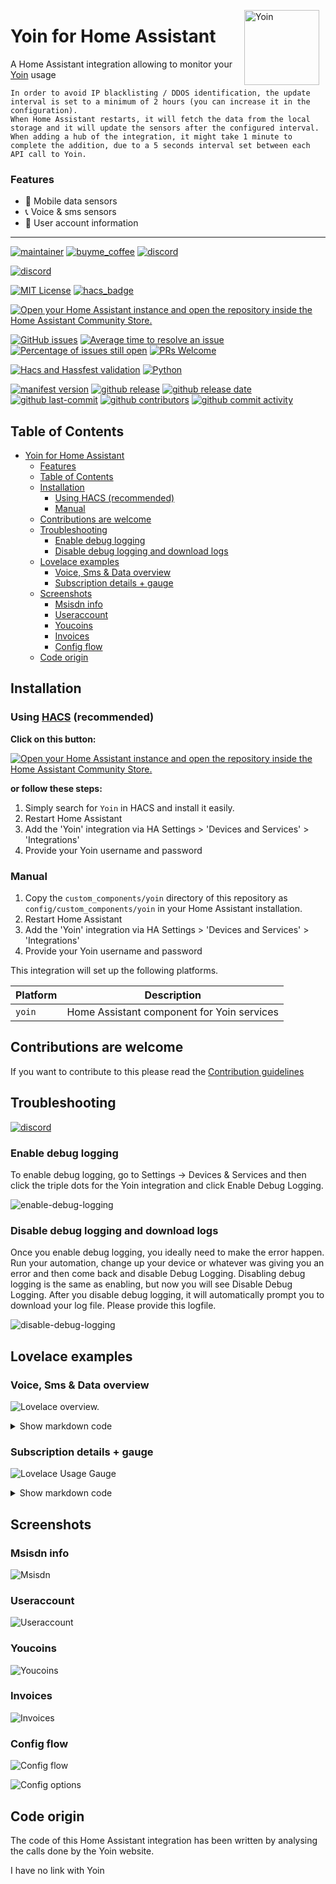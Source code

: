 <img src="https://github.com/geertmeersman/yoin/raw/main/images/brand/logo.png"
     alt="Yoin"
     align="right"
     style="width: 120px;margin-right: 10px;" />

# Yoin for Home Assistant

A Home Assistant integration allowing to monitor your [Yoin](https://my.yoin.be) usage

```text
In order to avoid IP blacklisting / DDOS identification, the update interval is set to a minimum of 2 hours (you can increase it in the configuration).
When Home Assistant restarts, it will fetch the data from the local storage and it will update the sensors after the configured interval.
When adding a hub of the integration, it might take 1 minute to complete the addition, due to a 5 seconds interval set between each API call to Yoin.
```

### Features

- 📱 Mobile data sensors
- 📞 Voice & sms sensors
- 👱 User account information

---

<!-- [START BADGES] -->
<!-- Please keep comment here to allow auto update -->

[![maintainer](https://img.shields.io/badge/maintainer-Geert%20Meersman-green?style=for-the-badge&logo=github)](https://github.com/geertmeersman)
[![buyme_coffee](https://img.shields.io/badge/Buy%20me%20an%20Omer-donate-yellow?style=for-the-badge&logo=buymeacoffee)](https://www.buymeacoffee.com/geertmeersman)
[![discord](https://img.shields.io/discord/1094977038269546576?style=for-the-badge&logo=discord)](https://discord.gg/JpjHptEN2D)

[![discord](http://invidget.switchblade.xyz/JpjHptEN2D)](https://discord.gg/JpjHptEN2D)

[![MIT License](https://img.shields.io/github/license/geertmeersman/yoin?style=flat-square)](https://github.com/geertmeersman/yoin/blob/master/LICENSE)
[![hacs_badge](https://img.shields.io/badge/HACS-Default-41BDF5.svg?style=flat-square)](https://github.com/hacs/integration)

[![Open your Home Assistant instance and open the repository inside the Home Assistant Community Store.](https://my.home-assistant.io/badges/hacs_repository.svg?style=flat-square)](https://my.home-assistant.io/redirect/hacs_repository/?owner=geertmeersman&repository=yoin&category=integration)

[![GitHub issues](https://img.shields.io/github/issues/geertmeersman/yoin)](https://github.com/geertmeersman/yoin/issues)
[![Average time to resolve an issue](http://isitmaintained.com/badge/resolution/geertmeersman/yoin.svg)](http://isitmaintained.com/project/geertmeersman/yoin)
[![Percentage of issues still open](http://isitmaintained.com/badge/open/geertmeersman/yoin.svg)](http://isitmaintained.com/project/geertmeersman/yoin)
[![PRs Welcome](https://img.shields.io/badge/PRs-Welcome-brightgreen.svg)](https://github.com/geertmeersman/yoin/pulls)

[![Hacs and Hassfest validation](https://github.com/geertmeersman/yoin/actions/workflows/validate.yml/badge.svg)](https://github.com/geertmeersman/yoin/actions/workflows/validate.yml)
[![Python](https://img.shields.io/badge/Python-FFD43B?logo=python)](https://github.com/geertmeersman/yoin/search?l=python)

[![manifest version](https://img.shields.io/github/manifest-json/v/geertmeersman/yoin/master?filename=custom_components%2Fyoin%2Fmanifest.json)](https://github.com/geertmeersman/yoin)
[![github release](https://img.shields.io/github/v/release/geertmeersman/yoin?logo=github)](https://github.com/geertmeersman/yoin/releases)
[![github release date](https://img.shields.io/github/release-date/geertmeersman/yoin)](https://github.com/geertmeersman/yoin/releases)
[![github last-commit](https://img.shields.io/github/last-commit/geertmeersman/yoin)](https://github.com/geertmeersman/yoin/commits)
[![github contributors](https://img.shields.io/github/contributors/geertmeersman/yoin)](https://github.com/geertmeersman/yoin/graphs/contributors)
[![github commit activity](https://img.shields.io/github/commit-activity/y/geertmeersman/yoin?logo=github)](https://github.com/geertmeersman/yoin/commits/main)

<!-- [END BADGES] -->

## Table of Contents

- [Yoin for Home Assistant](#yoin-for-home-assistant)
  - [Features](#features)
  - [Table of Contents](#table-of-contents)
  - [Installation](#installation)
    - [Using HACS (recommended)](#using-hacs-recommended)
    - [Manual](#manual)
  - [Contributions are welcome](#contributions-are-welcome)
  - [Troubleshooting](#troubleshooting)
    - [Enable debug logging](#enable-debug-logging)
    - [Disable debug logging and download logs](#disable-debug-logging-and-download-logs)
  - [Lovelace examples](#lovelace-examples)
    - [Voice, Sms \& Data overview](#voice-sms--data-overview)
    - [Subscription details + gauge](#subscription-details--gauge)
  - [Screenshots](#screenshots)
    - [Msisdn info](#msisdn-info)
    - [Useraccount](#useraccount)
    - [Youcoins](#youcoins)
    - [Invoices](#invoices)
    - [Config flow](#config-flow)
  - [Code origin](#code-origin)

## Installation

### Using [HACS](https://hacs.xyz/) (recommended)

**Click on this button:**

[![Open your Home Assistant instance and open the repository inside the Home Assistant Community Store.](https://my.home-assistant.io/badges/hacs_repository.svg?style=flat-square)](https://my.home-assistant.io/redirect/hacs_repository/?owner=geertmeersman&repository=yoin&category=integration)

**or follow these steps:**

1. Simply search for `Yoin` in HACS and install it easily.
2. Restart Home Assistant
3. Add the 'Yoin' integration via HA Settings > 'Devices and Services' > 'Integrations'
4. Provide your Yoin username and password

### Manual

1. Copy the `custom_components/yoin` directory of this repository as `config/custom_components/yoin` in your Home Assistant installation.
2. Restart Home Assistant
3. Add the 'Yoin' integration via HA Settings > 'Devices and Services' > 'Integrations'
4. Provide your Yoin username and password

This integration will set up the following platforms.

| Platform | Description                                |
| -------- | ------------------------------------------ |
| `yoin`   | Home Assistant component for Yoin services |

## Contributions are welcome

If you want to contribute to this please read the [Contribution guidelines](CONTRIBUTING.md)

## Troubleshooting

[![discord](http://invidget.switchblade.xyz/JpjHptEN2D)](https://discord.gg/JpjHptEN2D)

### Enable debug logging

To enable debug logging, go to Settings -> Devices & Services and then click the triple dots for the Yoin integration and click Enable Debug Logging.

![enable-debug-logging](https://raw.githubusercontent.com/geertmeersman/yoin/main/images/screenshots/enable-debug-logging.gif)

### Disable debug logging and download logs

Once you enable debug logging, you ideally need to make the error happen. Run your automation, change up your device or whatever was giving you an error and then come back and disable Debug Logging. Disabling debug logging is the same as enabling, but now you will see Disable Debug Logging. After you disable debug logging, it will automatically prompt you to download your log file. Please provide this logfile.

![disable-debug-logging](https://raw.githubusercontent.com/geertmeersman/yoin/main/images/screenshots/disable-debug-logging.gif)

## Lovelace examples

### Voice, Sms & Data overview

![Lovelace overview.](https://github.com/geertmeersman/yoin/raw/main/images/screenshots/lovelace_overview.png)

<details><summary>Show markdown code</summary>

**Replace &lt;mobile_number&gt; by your mobile number**

```yaml
type: custom:button-card
variables:
  var_call: '[[[ return states["sensor.yoin_<mobile_number>_voice_sms"].attributes;]]]'
  var_internet: '[[[ return states["sensor.yoin_<mobile_number>_data"].attributes;]]]'
  var_remaining: >-
    [[[ return
    states["sensor.yoin_<mobile_number>_remaining_days"].attributes;]]]
styles:
  grid:
    - grid-template-areas: "'balance' 'product'"
    - grid-template-rows: 1fr
  card:
    - padding: 0px
custom_fields:
  balance:
    card:
      type: custom:button-card
      styles:
        grid:
          - grid-template-areas: "'minuten data sms'"
          - grid-template-columns: 1fr 1fr 1fr
        card:
          - padding: 0px
      custom_fields:
        minuten:
          card:
            show_name: true
            show_icon: false
            name: '[[[ return "belminuten" ]]]'
            type: custom:button-card
            tap_action:
              action: navigate
              navigation_path: /lovelace/abonnementen
            custom_fields:
              totaal: |
                [[[
                  return 'van de '+variables.var_call.BundleDurationWithUnits+' gebruikt'
                ]]]
              gebruikt: |
                [[[
                  return variables.var_call.UsedAmount+''
                ]]]
            styles:
              custom_fields:
                gebruikt:
                  - font-size: 20px
                totaal:
                  - font-size: 10px
              grid:
                - grid-template-areas: '"gebruikt" "n" "totaal"'
              label:
                - font-size: 20px
              card:
                - background: >-
                    [[[ return
                    variables.var_call.used_percentage>90?"red":"#398087" ]]]
                - background-size: cover
                - background-position: center
                - font-weight: bold
                - font-family: Helvetica
                - font-size: 13px
        data:
          card:
            show_name: true
            show_icon: false
            name: '[[[ return "mobiele data" ]]]'
            type: custom:button-card
            tap_action:
              action: navigate
              navigation_path: /lovelace/abonnementen
            custom_fields:
              totaal: |
                [[[
                  return 'van de '+variables.var_internet.BundleDurationWithUnits+' gebruikt'
                ]]]
              resterend: |
                [[[
                  return Math.ceil(variables.var_internet.Percentage)+'%'
                ]]]
            styles:
              custom_fields:
                resterend:
                  - font-size: 20px
                totaal:
                  - font-size: 10px
              grid:
                - grid-template-areas: '"resterend" "n" "totaal"'
              label:
                - font-size: 20px
              card:
                - background: >-
                    [[[ return
                    variables.var_internet.used_percentage>90?"red":"#00a5db"
                    ]]]
                - background-size: cover
                - background-position: center
                - font-weight: bold
                - font-family: Helvetica
                - font-size: 13px
        sms:
          card:
            show_name: true
            show_icon: false
            name: '[[[ return "sms''en" ]]]'
            type: custom:button-card
            tap_action:
              action: navigate
              navigation_path: /lovelace/abonnementen
            custom_fields:
              totaal: |
                [[[
                  return 'van de '+variables.var_call.BundleDurationWithUnits.replace(' Min', '')+' gebruikt'
                ]]]
              gebruikt: |
                [[[
                  return variables.var_call.UsedAmount+''
                ]]]
            styles:
              custom_fields:
                gebruikt:
                  - font-size: 20px
                totaal:
                  - font-size: 10px
              grid:
                - grid-template-areas: '"gebruikt" "n" "totaal"'
              label:
                - font-size: 20px
              card:
                - background: >-
                    [[[ return variables.var_call.Percentage>90?"red":"#8d7fdb"
                    ]]]
                - background-size: cover
                - background-position: center
                - font-weight: bold
                - font-family: Helvetica
                - font-size: 13px
  product:
    card:
      type: markdown
      content: >
        ###### Nog
        {{state_attr('sensor.yoin_<mobile_number>_remaining_days','NumberOfRemainingDays')|int}}
        dagen | Vervalt op
        {{state_attr('sensor.yoin_<mobile_number>_remaining_days','StartDate')}}
```

</details>

### Subscription details + gauge

![Lovelace Usage Gauge](https://github.com/geertmeersman/yoin/raw/main/images/screenshots/lovelace_usage_gauge.png)

<details><summary>Show markdown code</summary>

**Replace &lt;mobile_number&gt; by your mobile number**

```yaml
type: vertical-stack
cards:
  - type: markdown
    content: >
      # Username : {{ states["sensor.yoin_<mobile_number>_data"].state|int}}%

      Product: {{
      states["sensor.yoin_<mobile_number>_abonnement_type"].attributes.friendly_name
      }}

      Data verbruikt: {{
      states["sensor.yoin_<mobile_number>_data"].attributes.UsedAmount}}/{{
      states["sensor.yoin_<mobile_number>_data"].attributes.BundleDurationWithUnits}}

      Voice/sms verbruikt: {{
      states["sensor.yoin_<mobile_number>_voice_sms"].attributes.UsedAmount}}/{{
      states["sensor.yoin_<mobile_number>_voice_sms"].attributes.BundleDurationWithUnits}}

      Nog {{ states["sensor.yoin_<mobile_number>_remaining_days"].state }} dagen
      resterend in de huidige periode

      Laatste update:
      {{state_attr('sensor.yoin_<mobile_number>_sim_info','last_synced') |
      as_timestamp | timestamp_custom("%d-%m-%Y %H:%M")}}
    style: |
      ha-card {
        background: {% if(states.sensor.yoin_<mobile_number>_data.state|int > 90) %}red{% elif(states.sensor.yoin_<mobile_number>_data.state|int > 80) %}orange{% else %}green{%- endif %};
        background-image: url(https://github.com/geertmeersman/yoin/raw/main/images/brand/logo_text.png);
        background-size: cover;
        background-position: center;
        font-weight: bold;
        font-family: Helvetica;
        font-size: 13px;
      }
  - type: custom:dual-gauge-card
    title: Username
    min: 0
    max: 100
    shadeInner: true
    cardwidth: 350
    outer:
      entity: sensor.yoin_<mobile_number>_data
      label: gebruikt
      min: 0
      max: 100
      unit: "%"
      colors:
        - color: var(--label-badge-green)
          value: 0
        - color: var(--label-badge-yellow)
          value: 60
        - color: var(--label-badge-red)
          value: 80
    inner:
      entity: sensor.yoin_<mobile_number>_remaining_days
      label: period
      attribute: period_percentage_completed
      min: 0
      max: 100
      unit: "%"
```

</details>

## Screenshots

### Msisdn info

![Msisdn](https://github.com/geertmeersman/yoin/raw/main/images/screenshots/msisdn.png)

### Useraccount

![Useraccount](https://github.com/geertmeersman/yoin/raw/main/images/screenshots/useraccount.png)

### Youcoins

![Youcoins](https://github.com/geertmeersman/yoin/raw/main/images/screenshots/youcoins.png)

### Invoices

![Invoices](https://github.com/geertmeersman/yoin/raw/main/images/screenshots/invoices.png)

### Config flow

![Config flow](https://github.com/geertmeersman/yoin/raw/main/images/screenshots/config_flow.png)

![Config options](https://github.com/geertmeersman/yoin/raw/main/images/screenshots/config_options.png)

## Code origin

The code of this Home Assistant integration has been written by analysing the calls done by the Yoin website.

I have no link with Yoin

